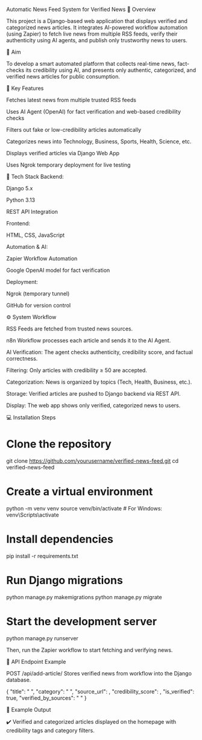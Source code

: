 Automatic News Feed System for Verified News
🚀 Overview

This project is a Django-based web application that displays verified and categorized news articles. It integrates AI-powered workflow automation (using Zapier) to fetch live news from multiple RSS feeds, verify their authenticity using AI agents, and publish only trustworthy news to users.

🎯 Aim

To develop a smart automated platform that collects real-time news, fact-checks its credibility using AI, and presents only authentic, categorized, and verified news articles for public consumption.

🧠 Key Features

Fetches latest news from multiple trusted RSS feeds

Uses AI Agent (OpenAI) for fact verification and web-based credibility checks

Filters out fake or low-credibility articles automatically

Categorizes news into Technology, Business, Sports, Health, Science, etc.

Displays verified articles via Django Web App

Uses Ngrok temporary deployment for live testing

🧩 Tech Stack
Backend:

Django 5.x

Python 3.13

REST API Integration

Frontend:

HTML, CSS, JavaScript

Automation & AI:

Zapier Workflow Automation

Google OpenAI model for fact verification

Deployment:

Ngrok (temporary tunnel)

GitHub for version control

⚙️ System Workflow

RSS Feeds are fetched from trusted news sources.

n8n Workflow processes each article and sends it to the AI Agent.

AI Verification: The agent checks authenticity, credibility score, and factual correctness.

Filtering: Only articles with credibility ≥ 50 are accepted.

Categorization: News is organized by topics (Tech, Health, Business, etc.).

Storage: Verified articles are pushed to Django backend via REST API.

Display: The web app shows only verified, categorized news to users.

💻 Installation Steps
# Clone the repository
git clone https://github.com/yourusername/verified-news-feed.git
cd verified-news-feed

# Create a virtual environment
python -m venv venv
source venv/bin/activate   # For Windows: venv\Scripts\activate

# Install dependencies
pip install -r requirements.txt

# Run Django migrations
python manage.py makemigrations
python manage.py migrate

# Start the development server
python manage.py runserver


Then, run the Zapier workflow to start fetching and verifying news.

🔗 API Endpoint Example

POST /api/add-article/
Stores verified news from workflow into the Django database.

{
  "title": " ",
  "category": " ",
  "source_url": ,
  "credibility_score":  ,
  "is_verified": true,
  "verified_by_sources": " "
}

🧾 Example Output

✔️ Verified and categorized articles displayed on the homepage with credibility tags and category filters.
